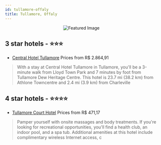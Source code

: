 ```yaml
---
id: tullamore-offaly
title: Tullamore, Offaly
---
```


<center><img src="https://i.travelapi.com/hotels/2000000/1180000/1174100/1174035/fbaf8d70_z.jpg" alt="Featured Image" /></center>


##  3 star hotels - ⭐️⭐️⭐️

-    [Central Hotel Tullamore](https://us.hurb.com/hotels/tullamore/central-hotel-tullamore-JNP-JP045921?cmp=18055) Prices from R$ 2.864,91
   > With a stay at Central Hotel Tullamore in Tullamore, you'll be a 3-minute walk from Lloyd Town Park and 7 minutes by foot from Tullamore Dew Heritage Centre. This hotel is 23.7 mi (38.2 km) from Athlone Towncentre and 2.4 mi (3.9 km) from Charleville

##  4 star hotels - ⭐️⭐️⭐️⭐️

-    [Tullamore Court Hotel](https://us.hurb.com/hotels/tullamore/tullamore-court-hotel-JNP-JP986769?cmp=18055) Prices from R$ 471,17
   > Pamper yourself with onsite massages and body treatments. If you're looking for recreational opportunities, you'll find a health club, an indoor pool, and a spa tub. Additional amenities at this hotel include complimentary wireless Internet access, c
